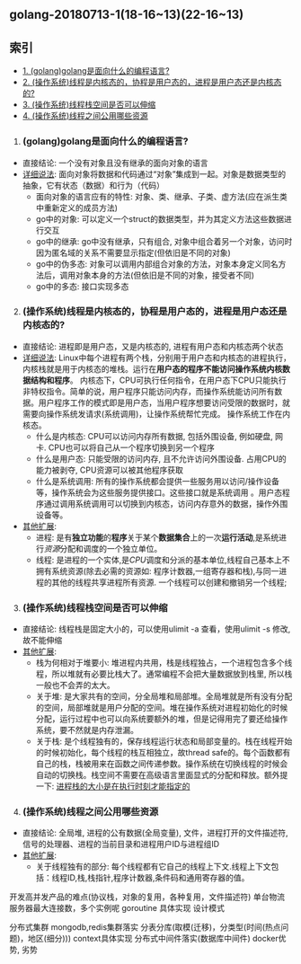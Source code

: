 ## golang-20180713-1(18-16\~13)(22-16\~13)

## 索引
- [1. (golang)golang是面向什么的编程语言?](#golanggolang是面向什么的编程语言)
- [2. (操作系统)线程是内核态的，协程是用户态的，进程是用户态还是内核态的?](#操作系统线程是内核态的协程是用户态的进程是用户态还是内核态的)
- [3. (操作系统)线程栈空间是否可以伸缩](#操作系统线程栈空间是否可以伸缩)
- [4. (操作系统)线程之间公用哪些资源](#操作系统线程之间公用哪些资源)

1. ### (golang)golang是面向什么的编程语言?
  - 直接结论: 一个没有对象且没有继承的面向对象的语言
  - [详细说法](https://segmentfault.com/a/1190000001832282): 面向对象将数据和代码通过“对象”集成到一起。对象是数据类型的抽象，它有状态（数据）和行为（代码）
    - 面向对象的语言应有的特性: 对象、类、继承、子类、虚方法(应在派生类中重新定义的成员方法)
    - go中的对象: 可以定义一个struct的数据类型，并为其定义方法这些数据进行交互
    - go中的继承: go中没有继承，只有组合, 对象中组合着另一个对象，访问时因为匿名域的关系不需要显示指定(但依旧是不同的对象)
    - go中的伪多态: 对象可以调用内部组合对象的方法，对象本身定义同名方法后，调用对象本身的方法(但依旧是不同的对象，接受者不同)
    - go中的多态: 接口实现多态

2. ### (操作系统)线程是内核态的，协程是用户态的，进程是用户态还是内核态的?
  - 直接结论: 进程即是用户态，又是内核态的, 进程有用户态和内核态两个状态
  - [详细说法](https://segmentfault.com/q/1010000002688489): Linux中每个进程有两个栈，分别用于用户态和内核态的进程执行，内核栈就是用于内核态的堆栈。运行在**用户态的程序不能访问操作系统内核数据结构和程序**。 内核态下，CPU可执行任何指令，在用户态下CPU只能执行非特权指令。简单的说，用户程序只能访问内存，而操作系统能访问所有数据。用户程序工作的模式即是用户态，当用户程序想要访问受限的数据时，就需要向操作系统发请求(系统调用)，让操作系统帮忙完成。 操作系统工作在内核态。
    - 什么是内核态: CPU可以访问内存所有数据, 包括外围设备, 例如硬盘, 网卡. CPU也可以将自己从一个程序切换到另一个程序
    - 什么是用户态: 只能受限的访问内存, 且不允许访问外围设备. 占用CPU的能力被剥夺, CPU资源可以被其他程序获取
    - 什么是系统调用: 所有的操作系统都会提供一些服务用以访问/操作设备等，操作系统会为这些服务提供接口。这些接口就是系统调用 。用户态程序通过调用系统调用可以切换到内核态，访问内存意外的数据，操作外围设备等。
  - [其他扩展](https://blog.csdn.net/hnulwt/article/details/41210941):
    - 进程: 是有**独立功能**的**程序**关于某个**数据集合**上的一次**运行活动**,是系统进行*资源*分配和调度的一个独立单位。
    - 线程: 是进程的一个实体,是*CPU*调度和分派的基本单位,线程自己基本上不拥有系统资源(除去必需的资源如: 程序计数器,一组寄存器和栈),与同一进程的其他的线程共享进程所有资源.  一个线程可以创建和撤销另一个线程;

3. ### (操作系统)线程栈空间是否可以伸缩
  - 直接结论: 线程栈是固定大小的，可以使用ulimit -a 查看，使用ulimit -s 修改, 故不能伸缩
  - [其他扩展](https://blog.csdn.net/Evankaka/article/details/44457765):
    - 栈为何相对于堆要小: 堆进程内共用，栈是线程独占，一个进程包含多个线程，所以堆就有必要比栈大了。通常编程不会把大量数据放到栈里, 所以栈一般也不会弄的太大。
    - 关于堆: 是大家共有的空间，分全局堆和局部堆。全局堆就是所有没有分配的空间，局部堆就是用户分配的空间。堆在操作系统对进程初始化的时候分配，运行过程中也可以向系统要额外的堆，但是记得用完了要还给操作系统，要不然就是内存泄漏。
    - 关于栈: 是个线程独有的，保存线程运行状态和局部变量的。栈在线程开始的时候初始化，每个线程的栈互相独立，故thread safe的。每个函数都有自己的栈，栈被用来在函数之间传递参数。操作系统在切换线程的时候会自动的切换栈。栈空间不需要在高级语言里面显式的分配和释放。额外提一下: [进程栈的大小是在执行时刻才能指定的](https://www.cnblogs.com/luosongchao/p/3680312.html)

4. ### (操作系统)线程之间公用哪些资源
  - 直接结论: 全局堆, 进程的公有数据(全局变量), 文件，进程打开的文件描述符, 信号的处理器、进程的当前目录和进程用户ID与进程组ID
  - [其他扩展](https://blog.csdn.net/sunning9001/article/details/46851797):
    - 关于线程独有的部分: 每个线程都有它自己的线程上下文.线程上下文包括：线程ID,栈,栈指针,程序计数器,条件码和通用寄存器的值。


开发高并发产品的难点(协议栈，对象的复用，各种复用，文件描述符)
单台物流服务器最大连接数，多个实例呢
goroutine 具体实现
设计模式

分布式集群
mongodb,redis集群落实
分表分库(取模(迁移)，分类型(时间(热点问题)，地区(细分)))
context具体实现
分布式中间件落实(数据库中间件)
docker优势, 劣势

